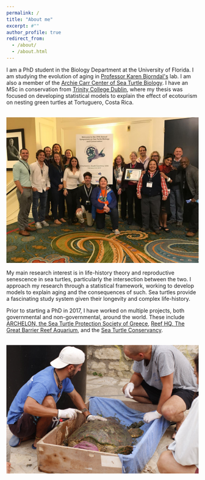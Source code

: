 ```yaml
---
permalink: /
title: "About me"
excerpt: #""
author_profile: true
redirect_from: 
  - /about/
  - /about.html
---
```



I am a PhD student in the Biology Department at the University of Florida. I am studying the evolution of aging in [Professor Karen Bjorndal's](https://biology.ufl.edu/bjorndal/) lab. I am also a member of the [Archie Carr Center of Sea Turtle Biology](https://accstr.ufl.edu/). I have an MSc in conservation from [Trinity College Dublin](https://naturalscience.tcd.ie/postgraduate/msc-biodiversity/), where my thesis was focused on developing statistical models to explain the effect of ecotourism on nesting green turtles at Tortuguero, Costa Rica. 

<br/><img src='/images/ISTS_charleston.png'>

My main research interest is in life-history theory and reproductive senescence in sea turtles, particularly the intersection between the two. I approach my research through a statistical framework, working to develop models to explain aging and the consequences of such. Sea turtles provide a fascinating study system given their longevity and complex life-history.  

Prior to starting a PhD in 2017, I have worked on multiple projects, both governmental and non-governmental, around the world. These include [ARCHELON, the Sea Turtle Protection Society of Greece](https://www.archelon.gr/index_eng.php), [Reef HQ, The Great Barrier Reef Aquarium](https://www.reefhq.com.au), and the [Sea Turtle Conservancy](https://conserveturtles.org).


<br/><img src='/images/sea_turtle_greece1.png'>